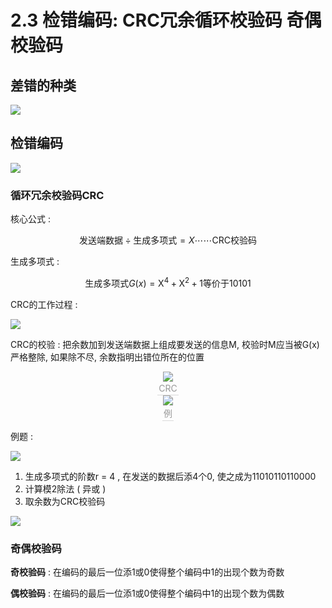 # 2.3 检错编码: CRC冗余循环校验码 奇偶校验码


##  **差错的种类**

![](https://youpai.roccoshi.top/img/20200707112804.png)

##  检错编码

![](https://youpai.roccoshi.top/img/20200707160742.png)

### 循环冗余校验码CRC 

 核心公式 : 

<center>

$$
\text{发送端数据} \div \text{生成多项式} = X \cdots \cdots \text{CRC校验码}
$$

</center>

生成多项式 : 

<center>

$$
\text{生成多项式} G(x) = \text{X}^4+\text{X}^2+1 \text{等价于10101}
$$

</center>

CRC的工作过程 : 

![](https://youpai.roccoshi.top/img/20200707163146.png)

CRC的校验 : 把余数加到发送端数据上组成要发送的信息M, 校验时M应当被G(x)严格整除, 如果除不尽, 余数指明出错位所在的位置

<center><img src="https://youpai.roccoshi.top/img/20200713171717.png"><br><div style="border-bottom: 1px solid #d9d9d9;display: inline-block;color: #999;    padding: 2px;">CRC</div> </center>

<center><img src="https://youpai.roccoshi.top/img/20200713172004.png"><br><div style="border-bottom: 1px solid #d9d9d9;display: inline-block;color: #999;    padding: 2px;">例</div> </center>

例题 : 

![](https://youpai.roccoshi.top/img/20200707163226.png)

1.  生成多项式的阶数r = 4 , 在发送的数据后添4个0, 使之成为11010110110000
2.  计算模2除法 \( 异或 \)
3.  取余数为CRC校验码

![](https://youpai.roccoshi.top/img/20200707163437.png)

###  奇偶校验码

 **奇校验码** : 在编码的最后一位添1或0使得整个编码中1的出现个数为奇数

 **偶校验码** : 在编码的最后一位添1或0使得整个编码中1的出现个数为偶数
